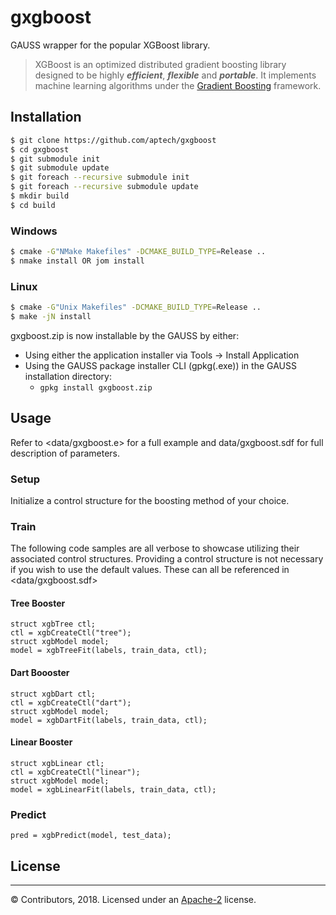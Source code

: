 # gxgboost
GAUSS wrapper for the popular XGBoost library. 

> XGBoost is an optimized distributed gradient boosting library designed to be highly ***efficient***, ***flexible*** and ***portable***.
> It implements machine learning algorithms under the [Gradient Boosting](https://en.wikipedia.org/wiki/Gradient_boosting) framework.

## Installation

```bash
$ git clone https://github.com/aptech/gxgboost
$ cd gxgboost
$ git submodule init
$ git submodule update
$ git foreach --recursive submodule init
$ git foreach --recursive submodule update
$ mkdir build
$ cd build
```

### Windows
```bash
$ cmake -G"NMake Makefiles" -DCMAKE_BUILD_TYPE=Release ..
$ nmake install OR jom install
```

### Linux
```bash
$ cmake -G"Unix Makefiles" -DCMAKE_BUILD_TYPE=Release ..
$ make -jN install
```

gxgboost.zip is now installable by the GAUSS by either:
- Using either the application installer via Tools -> Install Application
- Using the GAUSS package installer CLI (gpkg(.exe)) in the GAUSS installation directory:
  - `gpkg install gxgboost.zip`

## Usage
Refer to <data/gxgboost.e> for a full example and data/gxgboost.sdf for full description of parameters.

### Setup
Initialize a control structure for the boosting method of your choice.

### Train

The following code samples are all verbose to showcase utilizing their associated control structures.
Providing a control structure is not necessary if you wish to use the default values. These can all be referenced in <data/gxgboost.sdf>

#### Tree Booster
```
struct xgbTree ctl;
ctl = xgbCreateCtl("tree");
struct xgbModel model;
model = xgbTreeFit(labels, train_data, ctl);
```

#### Dart Boooster
```
struct xgbDart ctl;
ctl = xgbCreateCtl("dart");
struct xgbModel model;
model = xgbDartFit(labels, train_data, ctl);
```

#### Linear Booster
```
struct xgbLinear ctl;
ctl = xgbCreateCtl("linear");
struct xgbModel model;
model = xgbLinearFit(labels, train_data, ctl);
```

### Predict
```
pred = xgbPredict(model, test_data);
```

## License
-------
© Contributors, 2018. Licensed under an [Apache-2](https://github.com/dmlc/xgboost/blob/master/LICENSE) license.
